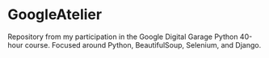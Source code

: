 # GoogleAtelier
Repository from my participation in the Google Digital Garage Python 40-hour course. Focused around Python, BeautifulSoup, Selenium, and Django.
